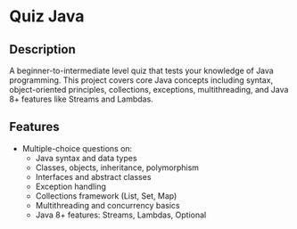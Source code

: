 # Quiz Java

## Description
A beginner-to-intermediate level quiz that tests your knowledge of Java programming. This project covers core Java concepts including syntax, object-oriented principles, collections, exceptions, multithreading, and Java 8+ features like Streams and Lambdas.

## Features
- Multiple-choice questions on:
  - Java syntax and data types
  - Classes, objects, inheritance, polymorphism
  - Interfaces and abstract classes
  - Exception handling
  - Collections framework (List, Set, Map)
  - Multithreading and concurrency basics
  - Java 8+ features: Streams, Lambdas, Optional

